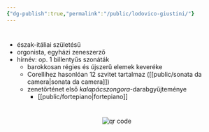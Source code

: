 ```yaml
---
{"dg-publish":true,"permalink":"/public/lodovico-giustini/"}
---
```


#

- észak-itáliai születésű
- orgonista, egyházi zeneszerző
- hírnév: op. 1 billentyűs szonáták
	- barokkosan régies és újszerű elemek keveréke
	- Corellihez hasonlóan 12 szvitet tartalmaz ([[public/sonata da camera\|sonata da camera]])
	- zenetörténet első *kalapácszongora*-darabgyűjteménye
		- [[public/fortepiano\|fortepiano]]





#
<p style="text-align: center;"><img src="https://chart.googleapis.com/chart?cht=qr&chl=https://notes.andrasdenes.com/lodovico-giustini&chs=180x180&choe=UTF-8&chld=L|2" alt="qr code"></p>

